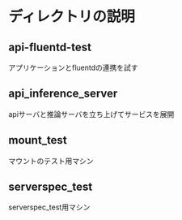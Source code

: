 # ディレクトリの説明
## api-fluentd-test
アプリケーションとfluentdの連携を試す

## api_inference_server
apiサーバと推論サーバを立ち上げてサービスを展開

## mount_test
マウントのテスト用マシン

## serverspec_test
serverspec_test用マシン

